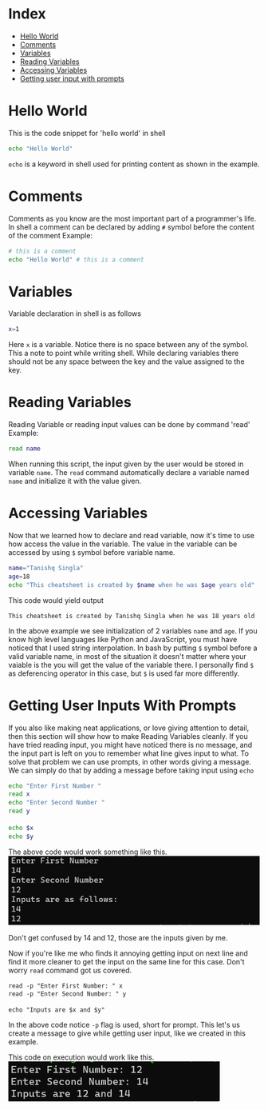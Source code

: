 ﻿# Index
- [Hello World](#Hello-World)
- [Comments](#Comments)
- [Variables](#Variables)
- [Reading Variables](#Reading-Variables)
- [Accessing Variables](#Accessing-Variables)
- [Getting user input with prompts](#Getting-User-Inputs-With-prompts)

# Hello World
This is the code snippet for 'hello world' in shell

```bash
echo "Hello World"
```
`echo` is a keyword in shell used for printing content as shown in the example.

# Comments
Comments as you know are the most important part of a programmer's life.
In shell a comment can be declared by adding `#` symbol before the content of the comment
Example:
```bash
# this is a comment
echo "Hello World" # this is a comment
```
# Variables
Variable declaration in shell is as follows
```bash
x=1
```
Here `x` is a variable. Notice there is no space between any of the symbol.
This a note to point while writing shell. While declaring variables there should not be any space between the key and the value assigned to the key.

# Reading Variables
Reading Variable or reading input values can be done by command 'read'
Example:
```bash
read name
```
When running this script, the input given by the user would be stored in variable `name`. The `read` command automatically declare a variable named `name` and initialize it with the value given.

# Accessing Variables
Now that we learned how to declare and read variable, now it's time to use how access the value in the variable.
The value in the variable can be accessed by using `$` symbol before variable name.
```bash
name="Tanishq Singla"
age=18
echo "This cheatsheet is created by $name when he was $age years old"
```
This code would yield output
```
This cheatsheet is created by Tanishq Singla when he was 18 years old
```
In the above example we see initialization of 2 variables `name` and `age`.
If you know high level languages like Python and JavaScript, you must have noticed that I used string interpolation.
In bash by putting `$` symbol before a valid variable name, in most of the situation it doesn't matter where your vaiable is the you will get the value of the variable there.
I personally find `$` as deferencing operator in this case, but `$` is used far more differently.
# Getting User Inputs With Prompts
If you also like making neat applications, or love giving attention to detail, then this section will show how to make Reading Variables cleanly.
If you have tried reading input, you might have noticed there is no message, and the input part is left on you to remember what line gives input to what.
To solve that problem we can use prompts, in other words giving a message. We can simply do that by adding a message before taking input using `echo`
```bash
echo "Enter First Number "
read x
echo "Enter Second Number "
read y

echo $x
echo $y
```
The above code would work something like this.
![Screenshot 1](Images/scrsht1.png)

Don't get confused by 14 and 12, those are the inputs given by me.

Now if you're like me who finds it annoying getting input on next line and find it more cleaner to get the input on the same line for this case.
Don't worry `read` command got us covered.
```
read -p "Enter First Number: " x
read -p "Enter Second Number: " y

echo "Inputs are $x and $y"
```
In the above code notice `-p` flag is used, short for prompt. This let's us create a message to give while getting user input, like we created in this example.

This code on execution would work like this.
![Screenshot 2](Images/scrsht2.png)

